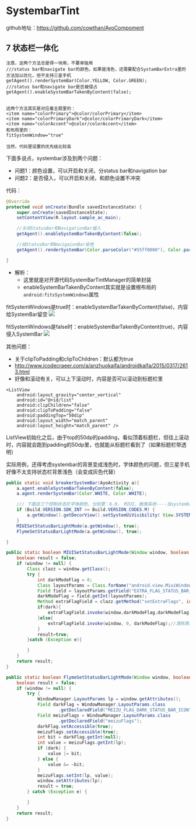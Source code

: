 # SystembarTint

github地址：https://github.com/cowthan/AyoCompoment

## 7 状态栏一体化

```
注意，这两个方法总是得一块用，不要单独用
///status bar和navigate bar的颜色，如果是浅色，还需要配合SystamBarExtra里的方法加以优化，但不支持三星手机
getAgent().renderSystemBar(Color.YELLOW, Color.GREEN);
///status bar和navigate bar是否被侵占
getAgent().enableSystemBarTakenByContent(false);


这两个方法其实是对应着主题里的：
<item name="colorPrimary">@color/colorPrimary</item>
<item name="colorPrimaryDark">@color/colorPrimaryDark</item>
<item name="colorAccent">@color/colorAccent</item>
和布局里的：
fitSystemWindow="true"

当然，代码里设置的优先级比较高
```

下面多说点，systembar涉及到两个问题：
- 问题1：颜色设置，可以开启和关闭，分status bar和navigation bar
- 问题2：是否侵入，可以开启和关闭，和颜色设置不冲突

代码：
```java
@Override
protected void onCreate(Bundle savedInstanceState) {
    super.onCreate(savedInstanceState);
    setContentView(R.layout.sample_ac_main);

    //关闭StatusBar和NavigationBar侵入
    getAgent().enableSystemBarTakenByContent(false);

    //给StatusBar和NavigaionBar染色
    getAgent().renderSystemBar(Color.parseColor("#55ff0000"), Color.parseColor("#55ff0000"));

}

```

* 解析：
    * 这里就是对开源代码SystemBarTintManager的简单封装
    * enableSystemBarTakenByContent其实就是设置根布局的`android:fitsSystemWindows`属性


fitSystemWindows是true时：enableSystemBarTakenByContent(false)，内容给SystemBar留空
![](./img/mm2.png)

fitSystemWindows是false时：enableSystemBarTakenByContent(true)，内容侵入SystemBar
![](./img/mm3.png)


其他问题：
- 关于clipToPadding和clipToChildren：默认都为true
- http://www.jcodecraeer.com/a/anzhuokaifa/androidkaifa/2015/0317/2613.html
- 好像和滚动有关，可以上下滚动时，内容是否可以滚动到标题栏里

```
<ListView
    android:layout_gravity="center_vertical"
    android:id="@+id/list"
    android:clipChildren="false"
    android:clipToPadding="false"
    android:paddingTop="50dip"
    android:layout_width="match_parent"
    android:layout_height="match_parent" />
```

ListView初始化之后，由于top的50dp的padding，看似顶着标题栏，但往上滚动时，内容就会跑到padding的50dp里，也就能从标题栏看到了（如果标题栏带透明）


实际用例，还得考虑systembar的背景变成浅色时，字体颜色的问题，但三星手机好像不太支持状态栏背景浅色（会变成灰色代替）
```java
public static void breakerSystemBar(AyoActivity a){
    a.agent.enableSystemBarTakenByContent(false);
    a.agent.renderSystemBar(Color.WHITE, Color.WHITE);

    /// 下面这三个控制状态栏字体颜色，分别管：6.0， MIUI，魅族系统----当systembar的背景被设置成浅色，字体就得变成深色（一般情况下背景是深色，字体默认是浅色）
    if (Build.VERSION.SDK_INT >= Build.VERSION_CODES.M) {
        a.getWindow().getDecorView().setSystemUiVisibility( View.SYSTEM_UI_FLAG_LAYOUT_FULLSCREEN|View.SYSTEM_UI_FLAG_LIGHT_STATUS_BAR);
    }
    MIUISetStatusBarLightMode(a.getWindow(), true);
    FlymeSetStatusBarLightMode(a.getWindow(), true);

}

public static boolean MIUISetStatusBarLightMode(Window window, boolean dark) {
    boolean result = false;
    if (window != null) {
        Class clazz = window.getClass();
        try {
            int darkModeFlag = 0;
            Class layoutParams = Class.forName("android.view.MiuiWindowManager$LayoutParams");
            Field field = layoutParams.getField("EXTRA_FLAG_STATUS_BAR_DARK_MODE");
            darkModeFlag = field.getInt(layoutParams);
            Method extraFlagField = clazz.getMethod("setExtraFlags", int.class, int.class);
            if(dark){
                extraFlagField.invoke(window,darkModeFlag,darkModeFlag);//状态栏透明且黑色字体
            }else{
                extraFlagField.invoke(window, 0, darkModeFlag);//清除黑色字体
            }
            result=true;
        }catch (Exception e){

        }
    }
    return result;
}

public static boolean FlymeSetStatusBarLightMode(Window window, boolean dark) {
    boolean result = false;
    if (window != null) {
        try {
            WindowManager.LayoutParams lp = window.getAttributes();
            Field darkFlag = WindowManager.LayoutParams.class
                    .getDeclaredField("MEIZU_FLAG_DARK_STATUS_BAR_ICON");
            Field meizuFlags = WindowManager.LayoutParams.class
                    .getDeclaredField("meizuFlags");
            darkFlag.setAccessible(true);
            meizuFlags.setAccessible(true);
            int bit = darkFlag.getInt(null);
            int value = meizuFlags.getInt(lp);
            if (dark) {
                value |= bit;
            } else {
                value &= ~bit;
            }
            meizuFlags.setInt(lp, value);
            window.setAttributes(lp);
            result = true;
        } catch (Exception e) {

        }
    }
    return result;
}
```